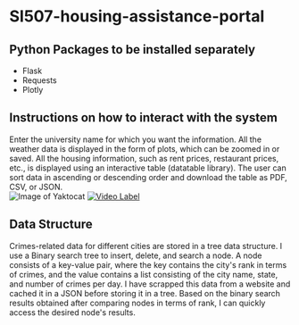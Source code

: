 # SI507-housing-assistance-portal

## Python Packages to be installed separately 
- Flask
- Requests
- Plotly

## Instructions on how to interact with the system 
Enter the university name for which you want the information. All the weather data is displayed in the form of plots, which can be zoomed in or saved. All the housing information, such as rent prices, restaurant prices, etc., is displayed using an interactive table (datatable library). The user can sort data in ascending or descending order and download the table as PDF, CSV, or JSON.  
![Image of Yaktocat]()
[![Video Label]()]([https://www.youtube.com/watch?v=YOUR_VIDEO_ID](https://github.com/SauravTelge/SI507-housing-assistance-portal/blob/main/extra/demo_video.mp4))

## Data Structure

Crimes-related data for different cities are stored in a tree data structure. I use a Binary search tree to insert, delete, and search a node. A node consists of a key-value pair, where the key contains the city's rank in terms of crimes, and the value contains a list consisting of the city name, state, and number of crimes per day. I have scrapped this data from a website and cached it in a JSON before storing it in a tree. Based on the binary search results obtained after comparing nodes in terms of rank, I can quickly access the desired node's results.
